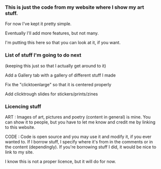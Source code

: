 ### This is just the code from my website where I show my art stuff. 

For now I've kept it pretty simple.

Eventually I'll add more features, but not many.

I'm putting this here so that you can look at it, if you want.

### List of stuff I'm going to do next
(keeping this just so that I actually get around to it)

Add a Gallery tab with a gallery of different stuff I made

Fix the "clicktoenlarge" so that it is centered properly

Add clicktrough slides for stickers/prints/zines

### Licencing stuff

ART : Images of art, pictures and poetry (content in general) is mine. You can show it to people, but you have to let me know and credit me by linking to this website. 

CODE : Code is open source and you may use it and modify it, if you ever wanted to. If I borrow stuff, I specify where it's from in the comments or in the content (dependingly). If you're borrowing stuff I did, it would be nice to link to my site.

I know this is not a proper licence, but it will do for now.
